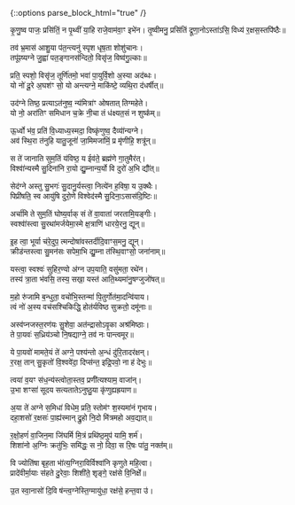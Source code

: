 {::options parse_block_html="true" /}
<div class="count-mantras">
कृ॒णु॒ष्व पाजः॒ प्रसि॑तिं॒ न पृ॒थ्वीं या॒हि राजे॒वाम॑वा॒ꣳ इभे॑न।  
तृ॒ष्वीमनु॒ प्रसि॑तिं द्रूणा॒नोऽस्ता॑ऽसि॒ विध्य॑ र॒क्षस॒स्तपि॑ष्ठैः॥

तव॑ भ्र॒मास॑ आशु॒या प॑त॒न्त्यनु॑ स्पृश धृष॒ता शोशु॑चानः।  
तपू॑ꣴष्यग्ने जु॒ह्वा॑ पत॒ङ्गानस॑न्दितो॒ विसृ॑ज॒ विष्व॑गु॒ल्काः॥

प्रति॒ स्पशो॒ विसृ॑ज॒ तूर्णि॑तमो॒ भवा॑ पा॒युर्वि॒शो अ॒स्या अद॑ब्धः।  
यो नो॑ दू॒रे अ॒घश॑ꣳ सो॒ यो अन्त्यग्ने॒ माकि॑ष्टे॒ व्यथि॒रा द॑धर्षीत्॥

उद॑ग्ने तिष्ठ॒ प्रत्याऽत॑नुष्व॒ न्य॑मित्रा॑ꣳ ओषतात् तिग्महेते।  
यो नो॒ अरा॑तिꣳ समिधान च॒क्रे नी॒चा तं ध॑क्ष्यत॒सं न शुष्क॑॑म्॥

ऊ॒र्ध्वो भ॑व॒ प्रति॑ वि॒ध्याध्य॒स्मदा॒ विष्कृ॑णुष्व॒ दैव्या॑॑न्यग्ने।  
अव॑ स्थि॒रा त॑नुहि यातु॒जूनां॑॑ जा॒मिमजा॑मिं॒ प्र मृ॑णीहि॒ शत्रू॑न्॥

स ते॑ जानाति सुम॒तिं य॑विष्ठ॒ य ईव॑ते॒ ब्रह्म॑णे गा॒तुमैर॑त्।  
विश्वा॑॑न्यस्मै सु॒दिना॑नि रा॒यो द्यु॒म्नान्य॒र्यो वि दुरो॑ अ॒भि द्यौ॑॑त्॥

सेद॑ग्ने अस्तु सु॒भगः॑ सु॒दानु॒र्यस्त्वा॒ नित्ये॑न ह॒विषा॒ य उ॒क्थैः।  
पिप्री॑षति॒ स्व आयु॑षि दुरो॒णे विश्वेद॑स्मै सु॒दिना॒ऽसास॑दि॒ष्टिः॥

अर्चा॑मि ते सुम॒तिं घोष्य॒र्वाक् सं ते॑ वा॒वाता॑ जरतामि॒यङ्गीः।  
स्वश्वा॑॑स्त्वा सु॒रथा॑मर्जयेमा॒स्मे क्ष॒त्राणि॑ धारये॒रनु॒ द्यून्॥

इ॒ह त्वा॒ भूर्या च॑रे॒दुप॒ त्मन्दोषा॑वस्तर्दीदि॒वाꣳस॒मनु॒ द्यून्।  
क्रीड॑न्तस्त्वा सु॒मन॑सः सपेमा॒भि द्यु॒म्ना त॑स्थि॒वाꣳसो॒ जना॑नाम्॥

यस्त्वा॒ स्वश्वः॑ सुहिर॒ण्यो अ॑ग्न उप॒याति॒ वसु॑मता॒ रथे॑न।  
तस्य॑ त्रा॒ता भ॑वसि॒ तस्य॒ सखा॒ यस्त॑ आति॒थ्यमा॑नु॒षग्जुजो॑षत्॥

म॒हो रु॑जामि ब॒न्धुता॒ वचो॑भि॒स्तन्मा॑ पि॒तुर्गोत॑मा॒दन्वि॑याय।  
त्वं नो॑ अ॒स्य वच॑सश्चिकिद्धि॒ होत॑र्यविष्ठ सुक्रतो॒ दमू॑नाः॥

अस्व॑प्नजस्त॒रण॑यः सु॒शेवा॒ अत॑न्द्रासोऽवृ॒का अश्र॑मिष्ठाः।  
ते पा॒यवः॑ स॒ध्रिय॑ञ्चो नि॒षद्याग्ने॒ तव॑ नः पान्त्वमूर॥

ये पा॒यवो॑ मामते॒यं ते॑ अग्ने॒ पश्य॑न्तो अ॒न्धं दु॑रि॒तादर॑क्षन्।  
र॒रक्ष॒ तान् सु॒कृतो॑ वि॒श्ववे॑दा॒ दिप्स॑न्त॒ इद्रि॒पवो॒ ना ह॑ देभुः॥

त्वया॑ व॒यꣳ स॑ध॒न्य॑स्त्वोता॒स्तव॒ प्रणी॑॑त्यश्याम॒ वाजा॑न्।  
उ॒भा शꣳसा॑ सूदय सत्यतातेऽनुष्ठु॒या कृ॑णुह्यह्रयाण॥

अ॒या ते॑ अग्ने स॒मिधा॑ विधेम॒ प्रति॒ स्तोम॑ꣳ श॒स्यमा॑नं गृभाय।  
दहा॒शसो॑ र॒क्षसः॑ पा॒ह्य॑स्मान् द्रु॒हो नि॒दो मि॑त्रमहो अव॒द्यात्॥

र॒क्षो॒हणं॑ वा॒जिन॒मा जि॑घर्मि मि॒त्रं प्रथि॑ष्ठ॒मुप॑ यामि॒ शर्म॑।  
शिशा॑नो अ॒ग्निः क्रतु॑भिः॒ समि॑द्धः॒ स नो॒ दिवा॒ स रि॒षः पा॑तु॒ नक्त॑॑म्॥

वि ज्योति॑षा बृह॒ता भा॑॑त्य॒ग्निरा॒विर्विश्वा॑नि कृणुते महि॒त्वा।  
प्रादे॑वीर्मा॒याः स॑हते दु॒रेवाः॒ शिशी॑ते॒ शृङ्गे॒ रक्ष॑से वि॒निक्षे॑॑॥

उ॒त स्वा॒नासो॑ दि॒वि ष॑न्त्व॒ग्नेस्ति॒ग्मायु॑धा॒ रक्ष॑से॒ हन्त॒वा उ॑।
</div>
